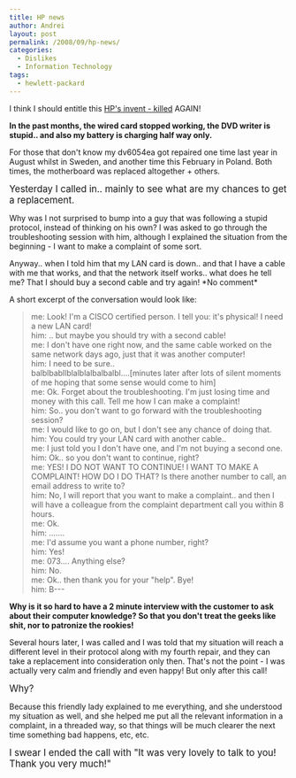 ```yaml
---
title: HP news
author: Andrei
layout: post
permalink: /2008/09/hp-news/
categories:
  - Dislikes
  - Information Technology
tags:
  - hewlett-packard
---
```

I think I should entitle this [HP's invent - killed][1] AGAIN!

**In the past months, the wired card stopped working, the DVD writer is stupid.. and also my battery is charging half way only.**

For those that don't know my dv6054ea got repaired one time last year in August whilst in Sweden, and another time this February in Poland. Both times, the motherboard was replaced altogether + others.

<big>Yesterday I called in.. mainly to see what are my chances to get a replacement.</big>

Why was I not surprised to bump into a guy that was following a stupid protocol, instead of thinking on his own? I was asked to go through the troubleshooting session with him, although I explained the situation from the beginning - I want to make a complaint of some sort.



Anyway.. when I told him that my LAN card is down.. and that I have a cable with me that works, and that the network itself works.. what does he tell me? That I should buy a second cable and try again! \*No comment\*

A short excerpt of the conversation would look like:

> me: Look! I'm a CISCO certified person. I tell you: it's physical! I need a new LAN card!  
> him: .. but maybe you should try with a second cable!  
> me: I don't have one right now, and the same cable worked on the same network days ago, just that it was another computer!  
> him: I need to be sure..  
> balblbabllblalblalbalbalbl....[minutes later after lots of silent moments of me hoping that some sense would come to him]  
> me: Ok. Forget about the troubleshooting. I'm just losing time and money with this call. Tell me how I can make a complaint!  
> him: So.. you don't want to go forward with the troubleshooting session?  
> me: I would like to go on, but I don't see any chance of doing that.  
> him: You could try your LAN card with another cable..  
> me: I just told you I don't have one, and I'm not buying a second one.  
> him: Ok.. so you don't want to continue, right?  
> me: YES! I DO NOT WANT TO CONTINUE! I WANT TO MAKE A COMPLAINT! HOW DO I DO THAT? Is there another number to call, an email address to write to?  
> him: No, I will report that you want to make a complaint.. and then I will have a colleague from the complaint department call you within 8 hours.  
> me: Ok.  
> him: .......  
> me: I'd assume you want a phone number, right?  
> him: Yes!  
> me: 073.... Anything else?  
> him: No.  
> me: Ok.. then thank you for your "help". Bye!  
> him: B---

**Why is it so hard to have a 2 minute interview with the customer to ask about their computer knowledge? So that you don't treat the geeks like shit, nor to patronize the rookies!**

Several hours later, I was called and I was told that my situation will reach a different level in their protocol along with my fourth repair, and they can take a replacement into consideration only then. That's not the point - I was actually very calm and friendly and even happy! But only after this call!

<big>Why?</big>

Because this friendly lady explained to me everything, and she understood my situation as well, and she helped me put all the relevant information in a complaint, in a threaded way, so that things will be much clearer the next time something bad happens, etc, etc.

<big>I swear I ended the call with "It was very lovely to talk to you! Thank you very much!"</big>

 [1]: http://blog.andreineculau.com/2008/05/hps-invent-killed/